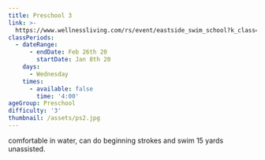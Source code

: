 ```yaml
---
title: Preschool 3
link: >-
  https://www.wellnessliving.com/rs/event/eastside_swim_school?k_class=136787&k_class_tab=10864
classPeriods:
  - dateRange:
      - endDate: Feb 26th 20
        startDate: Jan 8th 20
    days:
      - Wednesday
    times:
      - available: false
        time: '4:00'
ageGroup: Preschool
difficulty: '3'
thumbnail: /assets/ps2.jpg
---
```

comfortable in water, can do beginning strokes and swim 15 yards unassisted.
